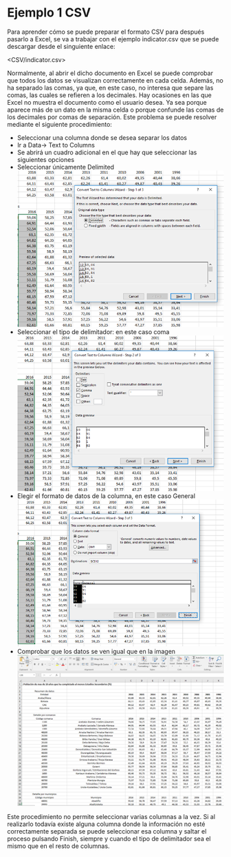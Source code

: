 # Ejemplo 1 CSV

Para aprender cómo se puede preparar el formato CSV para después pasarlo a Excel, se va a trabajar con el ejemplo indicator.csv 
que se puede descargar desde el singuiente enlace:

<CSV/indicator.csv>

Normalmente, al abrir el dicho documento en Excel se puede comprobar que todos los datos se visualizan correctamente en cada celda. 
Además, no ha separado las comas, ya que, en este caso, no interesa que separe las comas, las cuales se refieren a los decimales.
Hay ocasiones en las que Excel no muestra el documento como el usuario desea. Ya sea porque aparece más de un dato en la misma celda o 
porque confunde las comas de los decimales por comas de separación. Este problema se puede resolver mediante el siguiente procedimiento:

- Seleccionar una columna donde se desea separar los datos
- Ir a Data-> Text to Columns
- Se abrirá un cuadro adicional en el que hay que seleccionar las siguientes opciones 
- Seleccionar únicamente Delimited
![List of categories](/../fotos/fotos/Capture%20csv1.PNG)
- Seleccionar el tipo de delimitador: en este caso coma
![List of categories](/../fotos/fotos/Capture%20csv2.PNG)
- Elegir el formato de datos de la columna, en este caso General
![List of categories](../fotos/fotos/Capture%20csv%203.PNG)
- Comprobar que los datos se ven igual que en la imagen
![List of categories](../fotos/fotos/Capture%201.PNG)

Este procedimiento no permite seleccionar varias columnas a la vez. Si al realizarlo todavía existe alguna columna donde la 
información no esté correctamente separada se puede seleccionar esa columna y saltar el proceso pulsando Finish, siempre y 
cuando el tipo de delimitador sea el mismo que en el resto de columnas.
